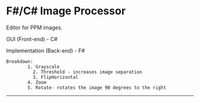 # F\#/C\# Image Processor
Editor for PPM images. 

GUI (Front-end) - C\#

Implementation (Back-end) - F\#

    Breakdown:
            1. Grayscale
	          2. Threshold - increases image separation
	          3. FlipHorizontal
            4. Zoom
            5. Rotate- rotates the image 90 degrees to the right

**************************************************************************
